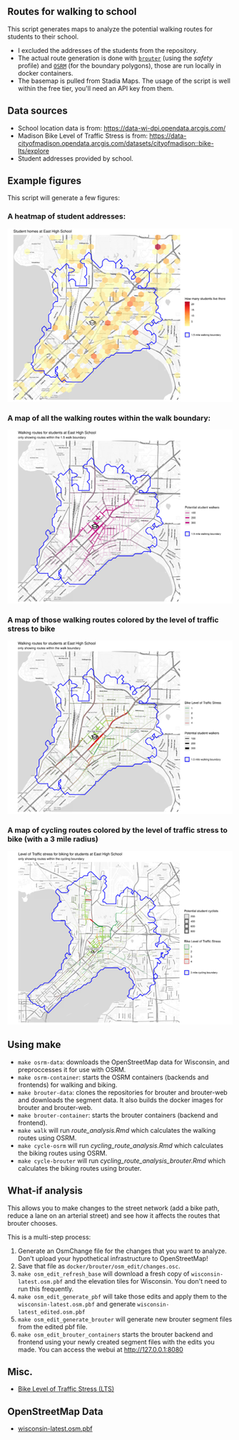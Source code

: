 ## Routes for walking to school
This script generates maps to analyze the potential walking routes for students to their school.

- I excluded the addresses of the students from the repository.
- The actual route generation is done with [`brouter`](https://github.com/abrensch/brouter) (using the *safety* profile) and [`OSRM`](https://github.com/Project-OSRM/osrm-backend) (for the boundary polygons), those are run locally in docker containers.
- The basemap is pulled from Stadia Maps. The usage of the script is well within the free tier, you'll need an API key from them.

## Data sources
- School location data is from: https://data-wi-dpi.opendata.arcgis.com/
- Madison Bike Level of Traffic Stress is from: https://data-cityofmadison.opendata.arcgis.com/datasets/cityofmadison::bike-lts/explore
- Student addresses provided by school.

## Example figures
This script will generate a few figures:
### A heatmap of student addresses:
![example address figure](examples/example-addresses.png)

### A map of all the walking routes within the walk boundary:
![example routes figure](examples/example-routes.png)

### A map of those walking routes colored by the level of traffic stress to bike
![example routes-lts figure](examples/example-routes-lts.png)

### A map of cycling routes colored by the level of traffic stress to bike (with a 3 mile radius)
![example routes-lts figure](examples/example-routes-lts_cycling.png)

## Using make
- `make osrm-data`: downloads the OpenStreetMap data for Wisconsin, and preproccesses it for use with OSRM.
- `make osrm-container`: starts the OSRM containers (backends and frontends) for walking and biking.
- `make brouter-data`: clones the repositories for brouter and brouter-web and downloads the segment data. It also builds the docker images for brouter and brouter-web.
- `make brouter-container`: starts the brouter containers (backend and frontend).
- `make walk` will run *route_analysis.Rmd* which
calculates the walking routes using OSRM.
- `make cycle-osrm` will run *cycling_route_analysis.Rmd* which calculates the biking routes using OSRM.
- `make cycle-brouter` will run *cycling_route_analysis_brouter.Rmd* which calculates the biking routes using brouter.

## What-if analysis
This allows you to make changes to the street network (add a bike path, reduce a lane on an arterial street) and see how it affects the routes that brouter chooses.

This is a multi-step process:
1. Generate an OsmChange file for the changes that you want to analyze. Don't upload your hypothetical infrastructure to OpenStreetMap!
2. Save that file as `docker/brouter/osm_edit/changes.osc`.
3. `make osm_edit_refresh_base` will download a fresh copy of `wisconsin-latest.osm.pbf` and the elevation tiles for Wisconsin. You don't need to run this frequently.
4. `make osm_edit_generate_pbf` will take those edits and apply them to the `wisconsin-latest.osm.pbf` and generate `wisconsin-latest_edited.osm.pbf`
5. `make osm_edit_generate_brouter` will generate new brouter segment files from the edited pbf file.
6. `make osm_edit_brouter_containers` starts the brouter backend and frontend using your newly created segment files with the edits you made. You can access the webui at http://127.0.0.1:8080

## Misc.
- [Bike Level of Traffic Stress (LTS)](https://www.dvrpc.org/webmaps/bike-lts/analysis/)

## OpenStreetMap Data
- [wisconsin-latest.osm.pbf](https://download.geofabrik.de/north-america/us/wisconsin-latest.osm.pbf)

